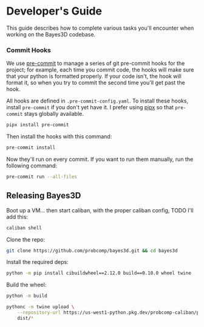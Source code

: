 # Developer's Guide

This guide describes how to complete various tasks you'll encounter when working
on the Bayes3D codebase.

### Commit Hooks

We use [pre-commit](https://pre-commit.com/) to manage a series of git
pre-commit hooks for the project; for example, each time you commit code, the
hooks will make sure that your python is formatted properly. If your code isn't,
the hook will format it, so when you try to commit the second time you'll get
past the hook.

All hooks are defined in `.pre-commit-config.yaml`. To install these hooks,
install `pre-commit` if you don't yet have it. I prefer using
[pipx](https://github.com/pipxproject/pipx) so that `pre-commit` stays globally
available.

```bash
pipx install pre-commit
```

Then install the hooks with this command:

```bash
pre-commit install
```

Now they'll run on every commit. If you want to run them manually, run the
following command:

```bash
pre-commit run --all-files
```

## Releasing Bayes3D

Boot up a VM... then start caliban, with the proper caliban config, TODO I'll
add this:


```bash
caliban shell
```

Clone the repo:

```bash
git clone https://github.com/probcomp/bayes3d.git && cd bayes3d
```

Install the required deps:

```bash
python -m pip install cibuildwheel==2.12.0 build==0.10.0 wheel twine
```

Build the wheel:

```bash
python -m build
```

```bash
pythonc -m twine upload \
    --repository-url https://us-west1-python.pkg.dev/probcomp-caliban/probcomp/ \
    dist/*
```
